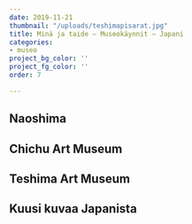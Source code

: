```yaml
---
date: 2019-11-21
thumbnail: "/uploads/teshimapisarat.jpg"
title: Minä ja taide – Museokäynnit – Japani
categories:
- museo
project_bg_color: ''
project_fg_color: ''
order: 7

---
```

## Naoshima

## Chichu Art Museum

## Teshima Art Museum

## Kuusi kuvaa Japanista